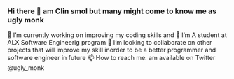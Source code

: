 ### Hi there 👋 am Clin smol but many might come to know me as ugly monk

🔭 I’m currently working on improving my coding skills and
🌱 I’m A student at ALX Software Engineerig program
👯 I’m looking to collaborate on other projects  that will improve my skill inorder to be a better programmer and software engineer in future
📫 How to reach me: am available on Twitter @ugly_monk
